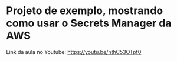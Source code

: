 # Projeto de exemplo, mostrando como usar o Secrets Manager da AWS

Link da aula no Youtube: https://youtu.be/nthC53OTpf0
